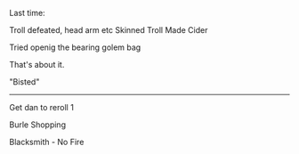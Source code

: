 Last time:

Troll defeated, head arm etc
Skinned Troll
Made Cider

Tried openig the bearing golem bag

That's about it.

"Bisted"

<hr>

Get dan to reroll 1


Burle Shopping

Blacksmith - No Fire


